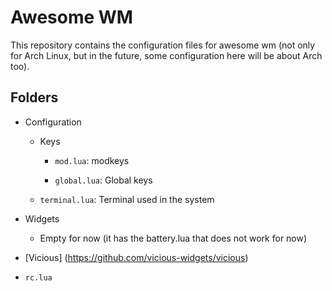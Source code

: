 # Awesome WM

This repository contains the configuration files for awesome wm (not only for Arch Linux, but in the future, some configuration here will be about Arch too).

## Folders

- Configuration

	- Keys

		- `mod.lua`: modkeys

		- `global.lua`: Global keys

	- `terminal.lua`: Terminal used in the system

- Widgets

	- Empty for now (it has the battery.lua that does not work for now)

- [Vicious] (https://github.com/vicious-widgets/vicious)

- `rc.lua`

